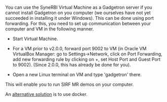 You can use the SyneRBI Virtual Machine as a Gadgetron server if you cannot install Gadgetron on you computer (we ourselves have not yet succeeded in installing it under Windows). This can be done using port forwarding. For this, you need to set up communication between your computer and VM in the following manner.

* Start Virtual Machine.

* For a VM prior to v2.0.0, forward port 9002 to VM (in Oracle VM VirtualBox Manager: go to Settings->Network, click on Port Forwarding, add new forwarding rule by clicking on +, set Host Port and Guest Port to 9002). (Since 2.0.0, this has already be done for you).

* Open a new Linux terminal on VM and type 'gadgetron' there.

This will enable you to run SIRF MR demos on your computer.

An [alternative solution](https://github.com/SyneRBI/SIRF/wiki/SIRF-SuperBuild-on-Docker) is to use docker.